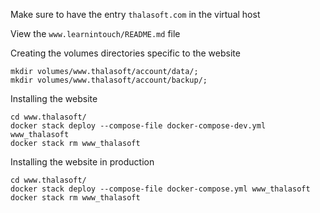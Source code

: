 Make sure to have the entry `thalasoft.com` in the virtual host

View the `www.learnintouch/README.md` file

Creating the volumes directories specific to the website
```
mkdir volumes/www.thalasoft/account/data/;
mkdir volumes/www.thalasoft/account/backup/;
```

Installing the website
```
cd www.thalasoft/
docker stack deploy --compose-file docker-compose-dev.yml www_thalasoft
docker stack rm www_thalasoft
```

Installing the website in production
```
cd www.thalasoft/
docker stack deploy --compose-file docker-compose.yml www_thalasoft
docker stack rm www_thalasoft
```

